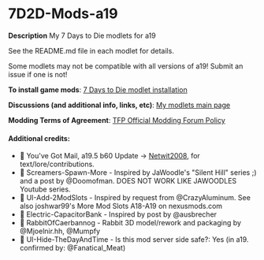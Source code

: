 # 7D2D-Mods-a19

**Description**
My 7 Days to Die modlets for a19

See the README.md file in each modlet for details.

Some modlets may not be compatible with all versions of a19! Submit an issue if one is not!

**To install game mods**: [7 Days to Die modlet installation](https://gist.github.com/doughphunghus/a1907c5f63b5fe79bd823965328f25bf)

**Discussions (and additional info, links, etc)**: [My modlets main page](https://community.7daystodie.com/topic/17197-doughs-modlets/)

**Modding Terms of Agreement**: [TFP Official Modding Forum Policy ](https://community.7daystodie.com/topic/4189-tfp-official-modding-forum-policy/)

#### Additional credits:
- :clap: You've Got Mail, a19.5 b60 Update -> [Netwit2008](https://community.7daystodie.com/profile/71357-netwit2008/), for text/lore/contributions.
- :clap: Screamers-Spawn-More - Inspired by JaWoodle's "Silent Hill" series ;) and a post by @Doomofman. DOES NOT WORK LIKE JAWOODLES Youtube series.
- :clap: UI-Add-2ModSlots - Inspired by request from @CrazyAluminum. See also joshwar99's More Mod Slots A18-A19 on nexusmods.com
- :clap: Electric-CapacitorBank - Inspired by post by @ausbrecher
- :clap: RabbitOfCaerbannog - Rabbit 3D model/rework and packaging by @Mjoelnir.hh, @Mumpfy
- :clap: UI-Hide-TheDayAndTime - Is this mod server side safe?: Yes (in a19. confirmed by: @Fanatical_Meat)
